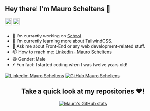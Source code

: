 ## Hey there! I'm Mauro Scheltens 👋

<a href="https://www.linkedin.com/in/mauro-scheltens-39a29721a/">
  <img align="left" alt="Mauro's Linkdein" width="22px" src="https://cdn.jsdelivr.net/npm/simple-icons@v3/icons/linkedin.svg" />
</a>
<a href="https://github.com/mauro0294">
  <img align="left" alt="Mauro's Github" width="22px" src="https://cdn.jsdelivr.net/npm/simple-icons@v3/icons/github.svg" />
</a>

<br/>
<br/>


- 🔭 I’m currently working on [School](https://www.bit-academy.nl).
- 🌱 I’m currently learning more about TailwindCSS.
- 💬 Ask me about Front-End or any web development-related stuff.
- 📫 How to reach me: [Linkedin - Mauro Scheltens](https://www.linkedin.com/in/mauro-scheltens-39a29721a/)
- 😄 Gender: Male
- ⚡ Fun fact: I started coding when I was twelve years old!

[![Linkedin: Mauro Scheltens](https://img.shields.io/badge/-Mauro-blue?style=flat-square&logo=Linkedin&logoColor=white&link=https://www.linkedin.com/in/mauro-scheltens-39a29721a/)](https://www.linkedin.com/in/mauro-scheltens-39a29721a/)
[![GitHub Mauro Scheltens](https://img.shields.io/github/followers/mauro0294?label=follow&style=social)](https://github.com/mauro0294)

<div align="center">

## Take a quick look at my repositories ❤️!
[![Mauro's GitHub stats](https://github-readme-stats.vercel.app/api?username=mauro0294&theme=tokyonight)](https://github.com/mauro0294)

</div>
